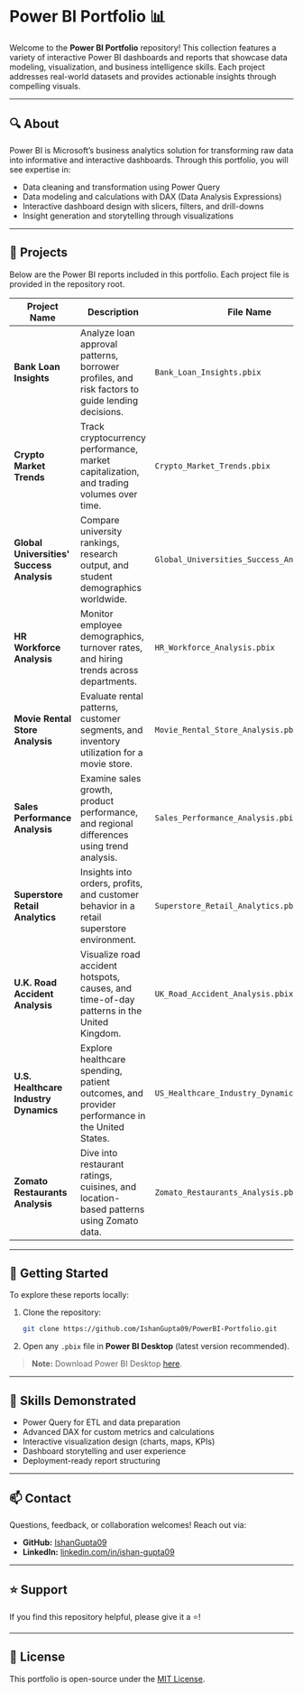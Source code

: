 # Power BI Portfolio 📊

Welcome to the **Power BI Portfolio** repository! This collection features a variety of interactive Power BI dashboards and reports that showcase data modeling, visualization, and business intelligence skills. Each project addresses real-world datasets and provides actionable insights through compelling visuals.

---

## 🔍 About

Power BI is Microsoft’s business analytics solution for transforming raw data into informative and interactive dashboards. Through this portfolio, you will see expertise in:

* Data cleaning and transformation using Power Query
* Data modeling and calculations with DAX (Data Analysis Expressions)
* Interactive dashboard design with slicers, filters, and drill-downs
* Insight generation and storytelling through visualizations

---

## 📁 Projects

Below are the Power BI reports included in this portfolio. Each project file is provided in the repository root.

| Project Name                              | Description                                                                                     | File Name                                   |
| ----------------------------------------- | ----------------------------------------------------------------------------------------------- | ------------------------------------------- |
| **Bank Loan Insights**                    | Analyze loan approval patterns, borrower profiles, and risk factors to guide lending decisions. | `Bank_Loan_Insights.pbix`                   |
| **Crypto Market Trends**                  | Track cryptocurrency performance, market capitalization, and trading volumes over time.         | `Crypto_Market_Trends.pbix`                 |
| **Global Universities' Success Analysis** | Compare university rankings, research output, and student demographics worldwide.               | `Global_Universities_Success_Analysis.pbix` |
| **HR Workforce Analysis**                 | Monitor employee demographics, turnover rates, and hiring trends across departments.            | `HR_Workforce_Analysis.pbix`                |
| **Movie Rental Store Analysis**           | Evaluate rental patterns, customer segments, and inventory utilization for a movie store.       | `Movie_Rental_Store_Analysis.pbix`          |
| **Sales Performance Analysis**            | Examine sales growth, product performance, and regional differences using trend analysis.       | `Sales_Performance_Analysis.pbix`           |
| **Superstore Retail Analytics**           | Insights into orders, profits, and customer behavior in a retail superstore environment.        | `Superstore_Retail_Analytics.pbix`          |
| **U.K. Road Accident Analysis**           | Visualize road accident hotspots, causes, and time-of-day patterns in the United Kingdom.       | `UK_Road_Accident_Analysis.pbix`            |
| **U.S. Healthcare Industry Dynamics**     | Explore healthcare spending, patient outcomes, and provider performance in the United States.   | `US_Healthcare_Industry_Dynamics.pbix`      |
| **Zomato Restaurants Analysis**           | Dive into restaurant ratings, cuisines, and location-based patterns using Zomato data.          | `Zomato_Restaurants_Analysis.pbix`          |

---

## 🚀 Getting Started

To explore these reports locally:

1. Clone the repository:

   ```bash
   git clone https://github.com/IshanGupta09/PowerBI-Portfolio.git
   ```
2. Open any `.pbix` file in **Power BI Desktop** (latest version recommended).

> **Note:** Download Power BI Desktop [here](https://powerbi.microsoft.com/desktop/).

---

## 📌 Skills Demonstrated

* Power Query for ETL and data preparation
* Advanced DAX for custom metrics and calculations
* Interactive visualization design (charts, maps, KPIs)
* Dashboard storytelling and user experience
* Deployment-ready report structuring

---

## 📫 Contact

Questions, feedback, or collaboration welcomes! Reach out via:

* **GitHub:** [IshanGupta09](https://github.com/IshanGupta09)
* **LinkedIn:** [linkedin.com/in/ishan-gupta09](https://linkedin.com/in/ishan-gupta09)

---

## ⭐️ Support

If you find this repository helpful, please give it a ⭐️!

---

## 📝 License

This portfolio is open-source under the [MIT License](LICENSE).
